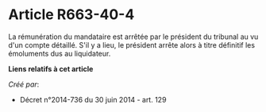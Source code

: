 # Article R663-40-4

La rémunération du mandataire est arrêtée par le président du tribunal au vu d'un compte détaillé. S'il y a lieu, le
président arrête alors à titre définitif les émoluments dus au liquidateur.

**Liens relatifs à cet article**

_Créé par_:

  - Décret n°2014-736 du 30 juin 2014 - art. 129
